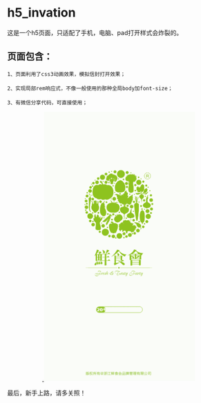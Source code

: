 # h5_invation
这是一个h5页面，只适配了手机，电脑、pad打开样式会炸裂的。

## 页面包含：

    1、页面利用了css3动画效果，模拟信封打开效果；
    
    2、实现局部rem响应式，不像一般使用的那种全局body加font-size；
    
    3、有微信分享代码，可直接使用；
    

<p align="center">
    <a href="https://zyzy1.cn/wp">
        <img width="350" src="https://github.com/326462540/h5_invation/blob/master/images/GIF.gif">
    </a>
</p>    


最后，新手上路，请多关照！
